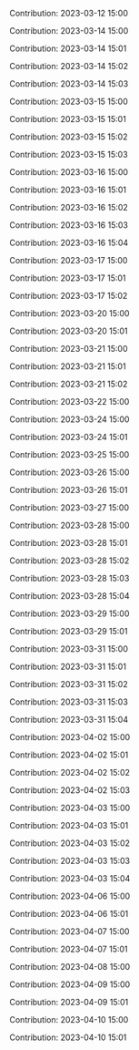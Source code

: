 Contribution: 2023-03-12 15:00

Contribution: 2023-03-14 15:00

Contribution: 2023-03-14 15:01

Contribution: 2023-03-14 15:02

Contribution: 2023-03-14 15:03

Contribution: 2023-03-15 15:00

Contribution: 2023-03-15 15:01

Contribution: 2023-03-15 15:02

Contribution: 2023-03-15 15:03

Contribution: 2023-03-16 15:00

Contribution: 2023-03-16 15:01

Contribution: 2023-03-16 15:02

Contribution: 2023-03-16 15:03

Contribution: 2023-03-16 15:04

Contribution: 2023-03-17 15:00

Contribution: 2023-03-17 15:01

Contribution: 2023-03-17 15:02

Contribution: 2023-03-20 15:00

Contribution: 2023-03-20 15:01

Contribution: 2023-03-21 15:00

Contribution: 2023-03-21 15:01

Contribution: 2023-03-21 15:02

Contribution: 2023-03-22 15:00

Contribution: 2023-03-24 15:00

Contribution: 2023-03-24 15:01

Contribution: 2023-03-25 15:00

Contribution: 2023-03-26 15:00

Contribution: 2023-03-26 15:01

Contribution: 2023-03-27 15:00

Contribution: 2023-03-28 15:00

Contribution: 2023-03-28 15:01

Contribution: 2023-03-28 15:02

Contribution: 2023-03-28 15:03

Contribution: 2023-03-28 15:04

Contribution: 2023-03-29 15:00

Contribution: 2023-03-29 15:01

Contribution: 2023-03-31 15:00

Contribution: 2023-03-31 15:01

Contribution: 2023-03-31 15:02

Contribution: 2023-03-31 15:03

Contribution: 2023-03-31 15:04

Contribution: 2023-04-02 15:00

Contribution: 2023-04-02 15:01

Contribution: 2023-04-02 15:02

Contribution: 2023-04-02 15:03

Contribution: 2023-04-03 15:00

Contribution: 2023-04-03 15:01

Contribution: 2023-04-03 15:02

Contribution: 2023-04-03 15:03

Contribution: 2023-04-03 15:04

Contribution: 2023-04-06 15:00

Contribution: 2023-04-06 15:01

Contribution: 2023-04-07 15:00

Contribution: 2023-04-07 15:01

Contribution: 2023-04-08 15:00

Contribution: 2023-04-09 15:00

Contribution: 2023-04-09 15:01

Contribution: 2023-04-10 15:00

Contribution: 2023-04-10 15:01

